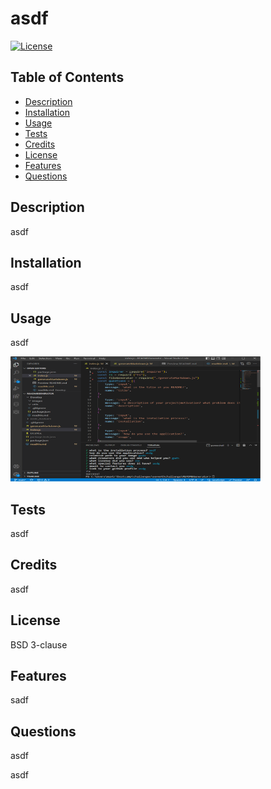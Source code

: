 # asdf
  [![License](https://img.shields.io/badge/License-BSD_3--Clause-blue.svg)](https://opensource.org/licenses/BSD-3-Clause)
  ## Table of Contents
  - [Description](#Description)
  - [Installation](#Installation)
  - [Usage](#Usage)
  - [Tests](#Tests)
  - [Credits](#Credits)
  - [License](#License)
  - [Features](#Features)
  - [Questions](#Questions)

  ## Description
  asdf

  ## Installation
  asdf

  ## Usage
  asdf

  <img src="./Develop\images\Screenshot (12).png" alt="readme generator" width="400" height="200"/>

  ## Tests
  asdf

  ## Credits
  asdf

  ## License
  BSD 3-clause

  ## Features
  sadf

  ## Questions
  asdf
  
  asdf
